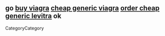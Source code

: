 go <a href= http://mynarkota.persianblog.com >buy viagra</a> <a href= http://www.magnethightri.com/_reqdis/0000000e.htm >cheap generic viagra</a> <a href= http://www.pisciotta.net/it/primizie/_TB/0000000c.htm >order cheap generic levitra</a>  ok
----
CategoryCategory
